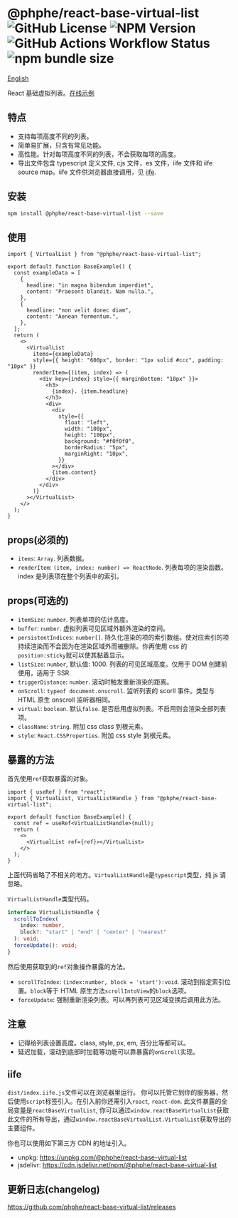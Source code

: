 # @phphe/react-base-virtual-list ![GitHub License](https://img.shields.io/github/license/phphe/react-base-virtual-list) ![NPM Version](https://img.shields.io/npm/v/@phphe/react-base-virtual-list) ![GitHub Actions Workflow Status](https://img.shields.io/github/actions/workflow/status/phphe/react-base-virtual-list/build.yml) ![npm bundle size](https://img.shields.io/bundlephobia/minzip/%40phphe%2Freact-base-virtual-list)

[English](README.md)

React 基础虚拟列表。[在线示例](https://phphe.github.io/react-base-virtual-list/)

## 特点

- 支持每项高度不同的列表。
- 简单易扩展，只含有常见功能。
- 高性能。针对每项高度不同的列表，不会获取每项的高度。
- 导出文件包含 typescript 定义文件, cjs 文件，es 文件，iife 文件和 iife source map。iife 文件供浏览器直接调用，见 [iife](#iife).

## 安装

```sh
npm install @phphe/react-base-virtual-list --save
```

## 使用

```tsx
import { VirtualList } from "@phphe/react-base-virtual-list";

export default function BaseExample() {
  const exampleData = [
    {
      headline: "in magna bibendum imperdiet",
      content: "Praesent blandit. Nam nulla.",
    },
    {
      headline: "non velit donec diam",
      content: "Aenean fermentum.",
    },
  ];
  return (
    <>
      <VirtualList
        items={exampleData}
        style={{ height: "600px", border: "1px solid #ccc", padding: "10px" }}
        renderItem={(item, index) => (
          <div key={index} style={{ marginBottom: "10px" }}>
            <h3>
              {index}. {item.headline}
            </h3>
            <div>
              <div
                style={{
                  float: "left",
                  width: "100px",
                  height: "100px",
                  background: "#f0f0f0",
                  borderRadius: "5px",
                  marginRight: "10px",
                }}
              ></div>
              {item.content}
            </div>
          </div>
        )}
      ></VirtualList>
    </>
  );
}
```

## props(必须的)

- `items`: `Array`. 列表数据。
- `renderItem`: `(item, index: number) => ReactNode`. 列表每项的渲染函数。index 是列表项在整个列表中的索引。

## props(可选的)

- `itemSize`: `number`. 列表单项的估计高度。
- `buffer`: `number`. 虚拟列表可见区域外额外渲染的空间。
- `persistentIndices`: `number[]`. 持久化渲染的项的索引数组。使对应索引的项持续渲染而不会因为在渲染区域外而被删除。你再使用 css 的`position:sticky`就可以使其黏着显示。
- `listSize`: `number`, 默认值: 1000. 列表的可见区域高度。仅用于 DOM 创建前使用，适用于 SSR.
- `triggerDistance`: `number`. 滚动时触发重新渲染的距离。
- `onScroll`: `typeof document.onscroll`. 监听列表的 scorll 事件。类型与 HTML 原生 onscroll 监听器相同。
- `virtual`: `boolean`. 默认`false`. 是否启用虚拟列表。不启用则会渲染全部列表项。
- `className`: `string`. 附加 css class 到根元素。
- `style`: `React.CSSProperties`. 附加 css style 到根元素。

## 暴露的方法

首先使用`ref`获取暴露的对象。

```tsx
import { useRef } from "react";
import { VirtualList, VirtualListHandle } from "@phphe/react-base-virtual-list";

export default function BaseExample() {
  const ref = useRef<VirtualListHandle>(null);
  return (
    <>
      <VirtualList ref={ref}></VirtualList>
    </>
  );
}
```

上面代码省略了不相关的地方。`VirtualListHandle`是`typescript`类型，纯 js 请忽略。

`VirtualListHandle`类型代码。

```ts
interface VirtualListHandle {
  scrollToIndex(
    index: number,
    block?: "start" | "end" | "center" | "nearest"
  ): void;
  forceUpdate(): void;
}
```

然后使用获取到的`ref`对象操作暴露的方法。

- `scrollToIndex`: `(index:number, block = 'start'):void`. 滚动到指定索引位置。`block`等于 HTML 原生方法`scrollIntoView`的`block`选项。
- `forceUpdate`: 强制重新渲染列表。可以再列表可见区域变换后调用此方法。

## 注意

- 记得给列表设置高度。class, style, px, em, 百分比等都可以。
- 延迟加载，滚动到底部时加载等功能可以靠暴露的`onScroll`实现。

## iife

`dist/index.iife.js`文件可以在浏览器里运行。
你可以托管它到你的服务器，然后使用`script`标签引入。在引入前你还需引入`react`, `react-dom`. 此文件暴露的全局变量是`reactBaseVirtualList`, 你可以通过`window.reactBaseVirtualList`获取此文件的所有导出，通过`window.reactBaseVirtualList.VirtualList`获取导出的主要组件。

你也可以使用如下第三方 CDN 的地址引入。

- unpkg: https://unpkg.com/@phphe/react-base-virtual-list
- jsdelivr: https://cdn.jsdelivr.net/npm/@phphe/react-base-virtual-list

## 更新日志(changelog)

https://github.com/phphe/react-base-virtual-list/releases
